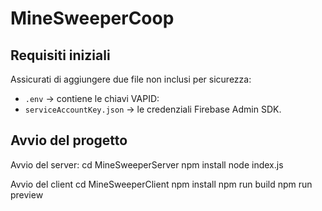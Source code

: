 # MineSweeperCoop

## Requisiti iniziali
Assicurati di aggiungere due file non inclusi per sicurezza:

- `.env` → contiene le chiavi VAPID:
- `serviceAccountKey.json` → le credenziali Firebase Admin SDK.

## Avvio del progetto
Avvio del server:
  cd MineSweeperServer
  npm install
  node index.js

Avvio del client
  cd MineSweeperClient
  npm install
  npm run build
  npm run preview
